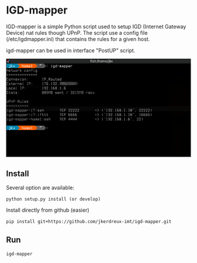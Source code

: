 # IGD-mapper

IGD-mapper is a simple Python script used to setup IGD (Internet Gateway Device) nat rules though UPnP.
The script use a config file (/etc/igdmapper.ini) that contains the rules for a given host. 

igd-mapper can be used in interface "PostUP" script.

 ![IGD-mapper](./screenshots/shot.jpg)

    
## Install
Several option are available:

    python setup.py install (or develop)

Install directly from github (easier) 

    pip install git+https://github.com/jkerdreux-imt/igd-mapper.git

## Run

    igd-mapper 

